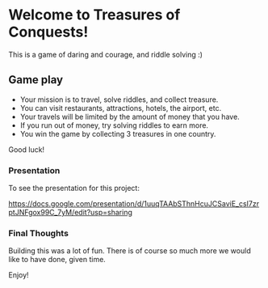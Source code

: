 # Welcome to Treasures of Conquests!

This is a game of daring and courage, and riddle solving :)

## Game play

- Your mission is to travel, solve riddles, and collect treasure.
- You can visit restaurants, attractions, hotels, the airport, etc.
- Your travels will be limited by the amount of money that you have.
- If you run out of money, try solving riddles to earn more.
- You win the game by collecting 3 treasures in one country.

Good luck!

### Presentation

To see the presentation for this project:

https://docs.google.com/presentation/d/1uuqTAAbSThnHcuJCSaviE_csI7zrptJNFgox99C_7yM/edit?usp=sharing

### Final Thoughts

Building this was a lot of fun.  There is of course so much more we would like to have done, given time.

Enjoy!
